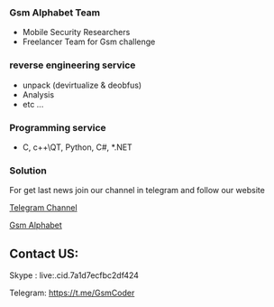 ### Gsm Alphabet Team
- Mobile Security Researchers
- Freelancer Team for Gsm challenge

### reverse engineering service
- unpack (devirtualize & deobfus)
- Analysis
- etc ...

### Programming service
- C, c++\QT, Python, C#, *.NET

### Solution
For get last news join our channel in telegram and follow our website 
<p><a href="https://t.me/Alephgsm">Telegram Channel</a></p>
<p><a href="https://alephgsm.com/">Gsm Alphabet</a></p>

## Contact US:
Skype : live:.cid.7a1d7ecfbc2df424

Telegram: https://t.me/GsmCoder
